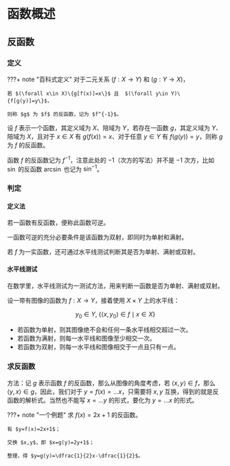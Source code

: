 # 函数概述

## 反函数

### 定义

???+ note "百科式定义"
    对于二元关系 $(f:X\rightarrow Y)$ 和 $(g:Y\rightarrow X)$，

    若 $(\forall x\in X)\{g[f(x)]=x\}$ 且  $(\forall y\in Y)\{f[g(y)]=y\}$，

    则称 $g$ 为 $f$ 的反函数，记为 $f^{-1}$。

设 $f$ 表示一个函数，其定义域为 $X$、陪域为 $Y$，若存在一函数 $g$，其定义域为 $Y$、陪域为 $X$，且对于 $x\in X$ 有 $g(f(x))=x$、对于任意 $y\in Y$ 有 $f(g(y))=y$，则称 $g$ 为 $f$ 的反函数。

函数 $f$ 的反函数记为 $f^{-1}$，注意此处的 $-1$（次方的写法）并不是 $-1$ 次方，比如 $\sin$ 的反函数 $\arcsin$ 也记为 $\sin^{-1}$。

### 判定

#### 定义法

若一函数有反函数，便称此函数可逆。

一函数可逆的充分必要条件是该函数为双射，即同时为单射和满射。

若 $f$ 为一实函数，还可通过水平线测试判断其是否为单射、满射或双射。

#### 水平线测试

在数学里，水平线测试为一测试方法，用来判断一函数是否为单射、满射或双射。

设一带有图像的函数为 $f:X\rightarrow Y$，接着使用 $X\times Y$ 上的水平线：

$$
y_0\in Y,\ \{\langle x,y_0\rangle\in f\mid x\in X\}
$$

- 若函数为单射，则其图像绝不会和任何一条水平线相交超过一次。
- 若函数为满射，则每一水平线和图像至少相交一次。
- 若函数为双射，则每一水平线和图像相交于一点且只有一点。

### 求反函数

方法：记 $g$ 表示函数 $f$ 的反函数，那么从图像的角度考虑，若 $\langle x,y\rangle\in f$，那么 $\langle y,x\rangle\in g$，因此，我们对于 $y=f(x)=\dots x$，只需要将 $x,y$ 互换，得到的就是反函数的解析式。当然也不能写 $x=\dots y$ 的形式，要化为 $y=\dots x$ 的形式。

???+ note "一个例题"
    求 $f(x)=2x+1$ 的反函数。

    有 $y=f(x)=2x+1$；

    交换 $x,y$，即 $x=g(y)=2y+1$；

    整理，得 $y=g(y)=\dfrac{1}{2}x-\dfrac{1}{2}$。
